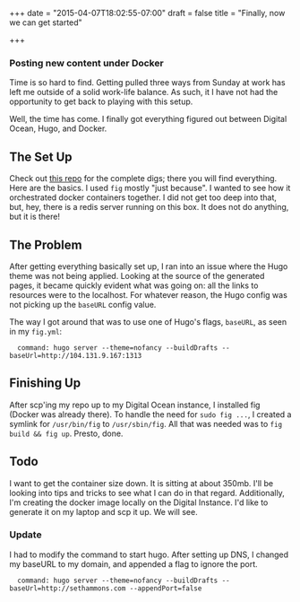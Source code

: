 +++
date = "2015-04-07T18:02:55-07:00"
draft = false
title = "Finally, now we can get started"

+++

### Posting new content under Docker

Time is so hard to find. Getting pulled three ways from Sunday at work has left me outside of a solid work-life balance. As such, it I have not had the opportunity to get back to playing with this setup.

Well, the time has come. I finally got everything figured out between Digital Ocean, Hugo, and Docker.

## The Set Up

Check out [this repo](http://www.github.com/sethgrid/me) for the complete digs; there you will find everything. Here are the basics. I used `fig` mostly "just because". I wanted to see how it orchestrated docker containers together. I did not get too deep into that, but, hey, there is a redis server running on this box. It does not do anything, but it is there!

## The Problem

After getting everything basically set up, I ran into an issue where the Hugo theme was not being applied. Looking at the source of the generated pages, it became quickly evident what was going on: all the links to resources were to the localhost. For whatever reason, the Hugo config was not picking up the `baseURL` config value.

The way I got around that was to use one of Hugo's flags, `baseURL`, as seen in my `fig.yml`:

```
  command: hugo server --theme=nofancy --buildDrafts --baseUrl=http://104.131.9.167:1313
```

## Finishing Up

After scp'ing my repo up to my Digital Ocean instance, I installed fig (Docker was already there). To handle the need for `sudo fig ...`, I created a symlink for `/usr/bin/fig` to `/usr/sbin/fig`. All that was needed was to `fig build && fig up`. Presto, done.

## Todo

I want to get the container size down. It is sitting at about 350mb. I'll be looking into tips and tricks to see what I can do in that regard. Additionally, I'm creating the docker image locally on the Digital Instance. I'd like to generate it on my laptop and scp it up. We will see.

### Update

I had to modify the command to start hugo. After setting up DNS, I changed my baseURL to my domain, and appended a flag to ignore the port.

```
  command: hugo server --theme=nofancy --buildDrafts --baseUrl=http://sethammons.com --appendPort=false
```